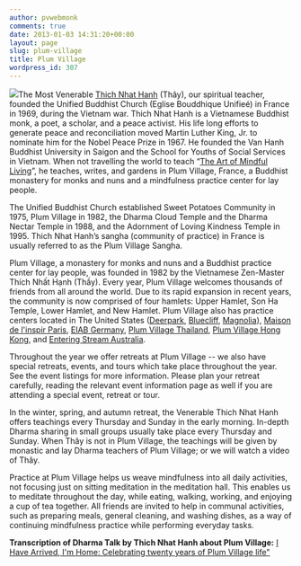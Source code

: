 ```yaml
---
author: pvwebmonk
comments: true
date: 2013-01-03 14:31:20+00:00
layout: page
slug: plum-village
title: Plum Village
wordpress_id: 307
---
```


![](http://plumvillage.org/wp-content/uploads/2013/01/pv-logo.png)The Most Venerable [Thich Nhat Hanh](http://plumvillage.org/about/thich-nhat-hanh/) (Thây), our spiritual teacher, founded the Unified Buddhist Church (Eglise Bouddhique Unifieé) in France in 1969, during the Vietnam war. Thich Nhat Hanh is a Vietnamese Buddhist monk, a poet, a scholar, and a peace activist. His life long efforts to generate peace and reconciliation moved Martin Luther King, Jr. to nominate him for the Nobel Peace Prize in 1967. He founded the Van Hanh Buddhist University in Saigon and the School for Youths of Social Services in Vietnam. When not travelling the world to teach “[The Art of Mindful Living](http://plumvillage.org/mindfulness-practice/)”, he teaches, writes, and gardens in Plum Village, France, a Buddhist monastery for monks and nuns and a mindfulness practice center for lay people.

The Unified Buddhist Church established Sweet Potatoes Community in 1975, Plum Village in 1982, the Dharma Cloud Temple and the Dharma Nectar Temple in 1988, and the Adornment of Loving Kindness Temple in 1995. Thich Nhat Hanh’s sangha (community of practice) in France is usually referred to as the Plum Village Sangha.

Plum Village, a monastery for monks and nuns and a Buddhist practice center for lay people, was founded in 1982 by the Vietnamese Zen-Master Thích Nhất Hạnh (Thầy). Every year, Plum Village welcomes thousands of friends from all around the world. Due to its rapid expansion in recent years, the community is now comprised of four hamlets: Upper Hamlet, Son Ha Temple, Lower Hamlet, and New Hamlet. Plum Village also has practice centers located in The United States ([Deerpark](http://deerparkmonastery.org), [Bluecliff](http://bluecliffmonastery.org/), [Magnolia](http://magnoliagrovemonastery.org/)), [Maison de l'inspir Paris](http://maisondelinspir.over-blog.com/), [EIAB Germany](http://eiab.eu), [Plum Village Thailand](http://thaiplumvillage.org), [Plum Village Hong Kong](http://pvfhk.org), and [Entering Stream Australia](http://nhapluu.blogspot.de/).

Throughout the year we offer retreats at Plum Village -- we also have special retreats, events, and tours which take place throughout the year. See the event listings for more information. Please plan your retreat carefully, reading the relevant event information page as well if you are attending a special event, retreat or tour.

In the winter, spring, and autumn retreat, the Venerable Thich Nhat Hanh offers teachings every Thursday and Sunday in the early morning. In-depth Dharma sharing in small groups usually take place every Thursday and Sunday. When Thây is not in Plum Village, the teachings will be given by monastic and lay Dharma teachers of Plum Village; or we will watch a video of Thây.

Practice at Plum Village helps us weave mindfulness into all daily activities, not focusing just on sitting meditation in the meditation hall. This enables us to meditate throughout the day, while eating, walking, working, and enjoying a cup of tea together. All friends are invited to help in communal activities, such as preparing meals, general cleaning, and washing dishes, as a way of continuing mindfulness practice while performing everyday tasks.

**Transcription of Dharma Talk by Thich Nhat Hanh about Plum Village:**
[I Have Arrived, I'm Home: Celebrating twenty years of Plum Village life"](http://plumvillage.org/about/plum-village/i-have-arrived-i-am-home/)


